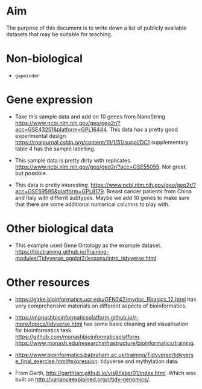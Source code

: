 # Aim

The purpose of this document is to write down a list of publicly available datasets that may be suitable for teaching. 


# Non-biological

+ `gapminder`



# Gene expression 

+ Take this sample data and add on 10 genes from NanoString https://www.ncbi.nlm.nih.gov/geo/geo2r/?acc=GSE43251&platform=GPL16444. This data has a pretty good experimental design. https://rnajournal.cshlp.org/content/19/1/51/suppl/DC1 supplementary table 4 has the sample labelling. 

+ This sample data is pretty dirty with replicates. https://www.ncbi.nlm.nih.gov/geo/geo2r/?acc=GSE55055. Not great, but possible. 

+ This data is pretty interesting. https://www.ncbi.nlm.nih.gov/geo/geo2r/?acc=GSE59595&platform=GPL8179. Breast cancer patients from China and Italy with differnt subtypes. Maybe we add 10 genes to make sure that there are some additional numerical columns to play with. 

# Other biological data

+ This example used Gene Ontology as the example dataset. https://hbctraining.github.io/Training-modules/Tidyverse_ggplot2/lessons/intro_tidyverse.html



# Other resources

+ https://girke.bioinformatics.ucr.edu/GEN242/mydoc_Rbasics_12.html has very comprehensive materials on different aspects of bioinformatics. 

+ https://monashbioinformaticsplatform.github.io/r-more/topics/tidyverse.html has some basic cleaning and visualisation for bioinformatics task. https://github.com/monashbioinformaticsplatform. https://www.monash.edu/researchinfrastructure/bioinformatics/training. 

+ https://www.bioinformatics.babraham.ac.uk/training/Tidyverse/tidyverse_final_exercise.html#expression: tidyverse and mythylation data. 

+ From Garth, http://garthtarr.github.io/visR/labs/01/index.html. Which was built on http://varianceexplained.org/r/tidy-genomics/. 